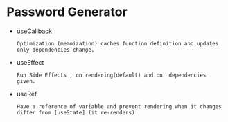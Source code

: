 # Password Generator

- useCallback

    ```Optimization (memoization) caches function definition and updates only dependencies change.```
- useEffect
    
    ```Run Side Effects , on rendering(default) and on  dependencies given.```
- useRef

    ```Have a reference of variable and prevent rendering when it changes differ from [useState] (it re-renders)```